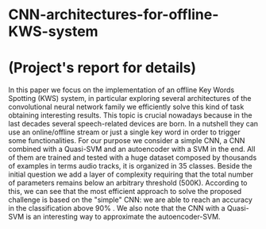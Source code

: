 # CNN-architectures-for-offline-KWS-system 
# (Project's report for details)
In this paper we focus on the implementation of an  offline Key Words Spotting (KWS) system, in particular exploring several architectures of the convolutional neural network family we efficiently solve this kind of task obtaining interesting results. This topic is crucial nowadays because in the last decades several speech-related devices are born. In a nutshell they can use an online/offline stream or just a single key word in order to trigger some functionalities. For our purpose we consider a simple CNN, a CNN combined with a Quasi-SVM and an autoencoder with a SVM in the end. All of them are trained and tested with a huge dataset composed by thousands of examples in terms audio tracks, it is organized in 35 classes. Beside the initial question we add a layer of complexity requiring that the total number of parameters remains below an arbitrary threshold (500K). According to this, we can see that the most efficient approach to solve the proposed challenge is based on the "simple" CNN: we are able to reach an accuracy in the classification above 90\% . We also note that the CNN with a Quasi-SVM is an interesting way to approximate the autoencoder-SVM.

